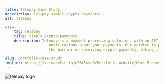 ```yaml
---
title: Telepay Case Study
description: Telepay simple crypto payments.
alt: telepay

caso:
    tag: Telepay
    title: Simple crypto-payments
    description: Telepay is a payment processing solution, with an API to create invoices and receive real time 
                    notifications about your payments. Our service is processing payments. Their mission is lowering 
                    the barrier on receiving crypto payments, making it easy and accessible to everyone. 

slug: portfolio-case-study
imgLink: https://ik.imagekit.io/u33i3sss0/Portfolio_Website/Work_Presentation/telepay_landing_JGKnXx9Fs.png?ik-sdk-version=javascript-1.4.3&updatedAt=1675093268088
---
```


<general-info :caso="caso"></general-info>


<img src="https://ik.imagekit.io/u33i3sss0/Portfolio_Website/Work_Presentation/telepay_logo_press_lbTfa1PAK.png?ik-sdk-version=javascript-1.4.3&updatedAt=1675353707616" alt="telepay logo"/>